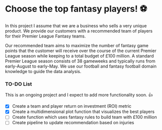 # Choose the top fantasy players! :soccer:

In this project I assume that we are a business who sells a very unique product. We provide our customers with a recommended team of players for their Premier League Fantasy teams.

Our recommended team aims to maximize the number of fantasy game points that the customer will receive over the course of the current Premier League season while keeping to a total budget of £100 million. A standard Premier League season consists of 38 gameweeks and typically runs from early-August to early-May. We use our football and fantasy football domain knowledge to guide the data analysis.

### TO-DO List

This is an ongoing project and I expect to add more functionality soon. :thumbsup:

- [x] Create a team and player return on investment (ROI) metric
- [x] Create a multidimensional plot function that visualizes the best players
- [ ] Create function which uses fantasy rules to build team with £100 million
- [ ] Create pipeline to update recommendation based on injuries
